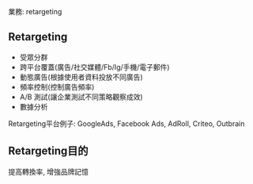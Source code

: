業務: retargeting


## Retargeting
* 受眾分群
* 跨平台覆蓋(廣告/社交媒體/Fb/Ig/手機/電子郵件)
* 動態廣告(根據使用者資料投放不同廣告)
* 頻率控制(控制廣告頻率)
* A/B 測試(讓企業測試不同策略觀察成效)
* 數據分析

Retargeting平台例子:
GoogleAds, Facebook Ads, AdRoll, Criteo, Outbrain

## Retargeting目的
提高轉換率, 增強品牌記憶
